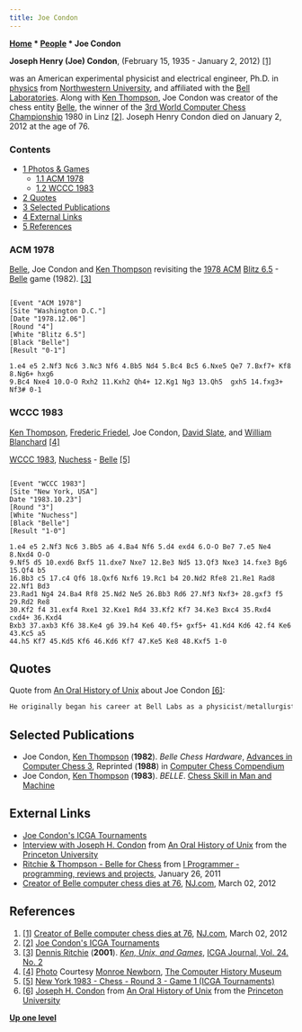 ```yaml
---
title: Joe Condon
---
```

**[Home](Home "Home") \* [People](People "People") \* Joe Condon**


**Joseph Henry (Joe) Condon**, (February 15, 1935 - January 2, 2012) <a id="cite-note-1" href="#cite-ref-1">[1]</a>  

was an American experimental physicist and electrical engineer, Ph.D. in [physics](https://en.wikipedia.org/wiki/Physics) from [Northwestern University](Northwestern_University "Northwestern University"), and affiliated with the [Bell Laboratories](Bell_Laboratories "Bell Laboratories"). Along with [Ken Thompson](Ken_Thompson "Ken Thompson"), Joe Condon was creator of the chess entity [Belle](Belle "Belle"), the winner of the [3rd World Computer Chess Championship](WCCC_1980 "WCCC 1980") 1980 in Linz <a id="cite-note-2" href="#cite-ref-2">[2]</a>. Joseph Henry Condon died on January 2, 2012 at the age of 76.



### Contents


* [1 Photos & Games](#photos-.26-games)
	+ [1.1 ACM 1978](#acm-1978)
	+ [1.2 WCCC 1983](#wccc-1983)
* [2 Quotes](#quotes)
* [3 Selected Publications](#selected-publications)
* [4 External Links](#external-links)
* [5 References](#references)






### ACM 1978


 [](File:Ken-joe.JPG) 
[Belle](Belle "Belle"), Joe Condon and [Ken Thompson](Ken_Thompson "Ken Thompson") revisiting the [1978 ACM](ACM_1978 "ACM 1978") [Blitz 6.5](Blitz "Blitz") - [Belle](Belle "Belle") game (1982). <a id="cite-note-3" href="#cite-ref-3">[3]</a>




```

[Event "ACM 1978"]
[Site "Washington D.C."]
[Date "1978.12.06"]
[Round "4"]
[White "Blitz 6.5"]
[Black "Belle"]
[Result "0-1"]

1.e4 e5 2.Nf3 Nc6 3.Nc3 Nf6 4.Bb5 Nd4 5.Bc4 Bc5 6.Nxe5 Qe7 7.Bxf7+ Kf8 8.Ng6+ hxg6 
9.Bc4 Nxe4 10.O-O Rxh2 11.Kxh2 Qh4+ 12.Kg1 Ng3 13.Qh5  gxh5 14.fxg3+ Nf3# 0-1

```

### WCCC 1983


 [](http://www.computerhistory.org/chess/full_record.php?iid=stl-430b9bbddbaf1) 
[Ken Thompson](Ken_Thompson "Ken Thompson"), [Frederic Friedel](Frederic_Friedel "Frederic Friedel"), Joe Condon, [David Slate](David_Slate "David Slate"), and [William Blanchard](William_Blanchard "William Blanchard") <a id="cite-note-4" href="#cite-ref-4">[4]</a>   

[WCCC 1983](WCCC_1983 "WCCC 1983"), [Nuchess](Nuchess "Nuchess") - [Belle](Belle "Belle") <a id="cite-note-5" href="#cite-ref-5">[5]</a>




```

[Event "WCCC 1983"]
[Site "New York, USA"]
Date "1983.10.23"]
[Round "3"]
[White "Nuchess"]
[Black "Belle"]
[Result "1-0"]

1.e4 e5 2.Nf3 Nc6 3.Bb5 a6 4.Ba4 Nf6 5.d4 exd4 6.O-O Be7 7.e5 Ne4 8.Nxd4 O-O 
9.Nf5 d5 10.exd6 Bxf5 11.dxe7 Nxe7 12.Be3 Nd5 13.Qf3 Nxe3 14.fxe3 Bg6 15.Qf4 b5 
16.Bb3 c5 17.c4 Qf6 18.Qxf6 Nxf6 19.Rc1 b4 20.Nd2 Rfe8 21.Re1 Rad8 22.Nf1 Bd3 
23.Rad1 Ng4 24.Ba4 Rf8 25.Nd2 Ne5 26.Bb3 Rd6 27.Nf3 Nxf3+ 28.gxf3 f5 29.Rd2 Re8 
30.Kf2 f4 31.exf4 Rxe1 32.Kxe1 Rd4 33.Kf2 Kf7 34.Ke3 Bxc4 35.Rxd4 cxd4+ 36.Kxd4 
Bxb3 37.axb3 Kf6 38.Ke4 g6 39.h4 Ke6 40.f5+ gxf5+ 41.Kd4 Kd6 42.f4 Ke6 43.Kc5 a5 
44.h5 Kf7 45.Kd5 Kf6 46.Kd6 Kf7 47.Ke5 Ke8 48.Kxf5 1-0

```

## Quotes


Quote from [An Oral History of Unix](http://www.princeton.edu/%7Emike/unixhistory.htm) about Joe Condon <a id="cite-note-6" href="#cite-ref-6">[6]</a>:




```C++
He originally began his career at Bell Labs as a physicist/metallurgist and for political reasons moved into a project that involved UNIX. Condon possessed exceptional technical /research skills; he understood how a computer works, not just how to use it 

```

## Selected Publications


* Joe Condon, [Ken Thompson](Ken_Thompson "Ken Thompson") (**1982**). *Belle Chess Hardware*, [Advances in Computer Chess 3](Advances_in_Computer_Chess_3 "Advances in Computer Chess 3"), Reprinted (**1988**) in [Computer Chess Compendium](Computer_Chess_Compendium "Computer Chess Compendium")
* Joe Condon, [Ken Thompson](Ken_Thompson "Ken Thompson") (**1983**). *BELLE*. [Chess Skill in Man and Machine](Chess_Skill_in_Man_and_Machine "Chess Skill in Man and Machine")


## External Links


* [Joe Condon's ICGA Tournaments](https://www.game-ai-forum.org/icga-tournaments/person.php?id=356)
* [Interview with Joseph H. Condon](http://www.princeton.edu/%7Ehos/mike/transcripts/condon.htm) from [An Oral History of Unix](http://www.princeton.edu/%7Emike/unixhistory.htm) from the [Princeton University](http://www.princeton.edu/main/)
* [Ritchie & Thompson - Belle for Chess](http://www.i-programmer.info/history/people/547-ritchie-a-thompson.html?start=2) from [I Programmer - programming, reviews and projects](http://www.i-programmer.info/), January 26, 2011
* [Creator of Belle computer chess dies at 76](http://www.nj.com/independentpress/index.ssf/2012/03/creator_of_belle_computer_ches.html), [NJ.com](http://www.nj.com/), March 02, 2012


## References


1. <a id="cite-ref-1" href="#cite-note-1">[1]</a> [Creator of Belle computer chess dies at 76](http://www.nj.com/independentpress/index.ssf/2012/03/creator_of_belle_computer_ches.html), [NJ.com](http://www.nj.com/), March 02, 2012
2. <a id="cite-ref-2" href="#cite-note-2">[2]</a> [Joe Condon's ICGA Tournaments](https://www.game-ai-forum.org/icga-tournaments/person.php?id=356)
3. <a id="cite-ref-3" href="#cite-note-3">[3]</a> [Dennis Ritchie](https://en.wikipedia.org/wiki/Dennis_Ritchie) (**2001**). *[Ken, Unix, and Games](https://www.bell-labs.com/usr/dmr/www/ken-games.html)*, [ICGA Journal, Vol. 24. No. 2](http://ticc.uvt.nl/icga/journal/contents/content24-2.htm)
4. <a id="cite-ref-4" href="#cite-note-4">[4]</a> [Photo](http://www.computerhistory.org/chess/full_record.php?iid=stl-430b9bbddbaf1) Courtesy [Monroe Newborn](Monroe_Newborn "Monroe Newborn"), [The Computer History Museum](The_Computer_History_Museum "The Computer History Museum")
5. <a id="cite-ref-5" href="#cite-note-5">[5]</a> [New York 1983 - Chess - Round 3 - Game 1 (ICGA Tournaments)](https://www.game-ai-forum.org/icga-tournaments/round.php?tournament=65&round=3&id=1)
6. <a id="cite-ref-6" href="#cite-note-6">[6]</a> [Joseph H. Condon](http://www.princeton.edu/%7Ehos/frs122/precis/condon.htm) from [An Oral History of Unix](http://www.princeton.edu/%7Emike/unixhistory.htm) from the [Princeton University](http://www.princeton.edu/main/)

**[Up one level](People "People")**







 
